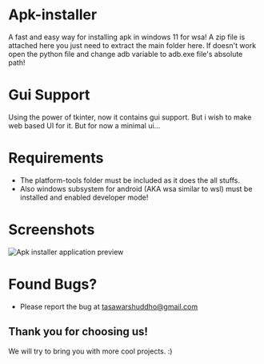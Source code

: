 # Apk-installer
A fast and easy way for installing apk in windows 11 for wsa! A zip file is attached here you just need to extract the main folder  here. If doesn't work open the python file and change adb variable to adb.exe file's absolute path!

# Gui Support
Using the power of tkinter, now it contains gui support. But i wish to make web based UI for it. But for now a minimal ui...

# Requirements
- The platform-tools folder must be included as it does the all stuffs.
- Also  windows subsystem for android (AKA wsa similar to wsl) must be installed and enabled developer mode!

# Screenshots
![Apk installer application preview](https://i.ibb.co/Scxqvdf/Screenshot-2021-11-09-153916.png)

# Found Bugs?

- Please report the bug at tasawarshuddho@gmail.com

## Thank you for choosing us!

We will try to bring you with more cool projects. :)
